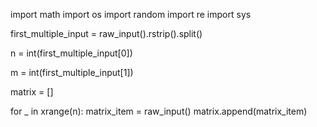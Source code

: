 import math
import os
import random
import re
import sys




first_multiple_input = raw_input().rstrip().split()

n = int(first_multiple_input[0])

m = int(first_multiple_input[1])

matrix = []

for _ in xrange(n):
    matrix_item = raw_input()
    matrix.append(matrix_item)
